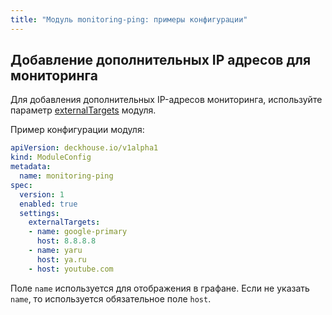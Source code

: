 ```yaml
---
title: "Модуль monitoring-ping: примеры конфигурации"
---
```


## Добавление дополнительных IP адресов для мониторинга

Для добавления дополнительных IP-адресов мониторинга, используйте параметр [externalTargets](configuration.html#parameters-externaltargets) модуля.

Пример конфигурации модуля:

```yaml
apiVersion: deckhouse.io/v1alpha1
kind: ModuleConfig
metadata:
  name: monitoring-ping
spec:
  version: 1
  enabled: true
  settings:
    externalTargets:
    - name: google-primary
      host: 8.8.8.8
    - name: yaru
      host: ya.ru
    - host: youtube.com
```

Поле `name` используется для отображения в графане. Если не указать `name`, то используется обязательное поле `host`.
